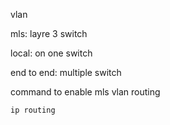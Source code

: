 vlan 


mls: layre 3 switch

local: on one switch

end to end: multiple switch

command to enable mls vlan routing
```
ip routing
```
